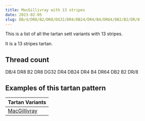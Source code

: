 ```yaml
---
title: MacGillivray with 13 stripes
date: 2023-02-05
slug: DB/4/DR8/B2/DR8/DG32/DR4/DB24/DR4/B4/DR64/DB2/B2/DR/8
---
```

This is a list of all the tartan sett variants with 13 stripes.

It is a 13 stripes tartan.


## Thread count
DB/4 DR8 B2 DR8 DG32 DR4 DB24 DR4 B4 DR64 DB2 B2 DR/8

## Examples of this tartan pattern

| Tartan Variants |
|---------------|
| [MacGillivray](/variants/db/4/dr8/b2/dr8/dg32/dr4/db24/dr4/b4/dr64/db2/b2/dr/8-b4367ae-db000052-dg11450d-draa0000)||
